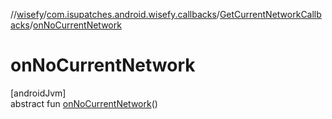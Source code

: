 //[wisefy](../../../index.md)/[com.isupatches.android.wisefy.callbacks](../index.md)/[GetCurrentNetworkCallbacks](index.md)/[onNoCurrentNetwork](on-no-current-network.md)

# onNoCurrentNetwork

[androidJvm]\
abstract fun [onNoCurrentNetwork](on-no-current-network.md)()
